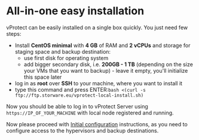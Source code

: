 # All-in-one easy installation

vProtect can be easily installed on a single box quickly. You just need few steps:

* Install **CentOS minimal** with **4 GB** of RAM and **2 vCPUs** and storage for staging space and backup destination:
  * use first disk for operating system
  * add bigger secondary disk, i.e. **200GB - 1 TB** \(depending on the size your VMs that you want to backup\) - leave it empty, you'll initialize this space later
* log in as **root** over **SSH** to your machine, where you want to install it
* type this command and press ENTER:`bash <(curl -s ftp://ftp.storware.eu/vprotect-local-install.sh)`

Now you should be able to log in to vProtect Server using `https://IP_OF_YOUR_MACHINE` with local node registered and running.

Now please proceed with [Initial configuration](../initial_config/) instructions, as you need to configure access to the hypervisors and backup destinations. 

